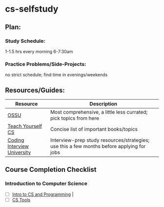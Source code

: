 # cs-selfstudy

## Plan:
### Study Schedule: 
1-1.5 hrs every morning 6-7:30am 
### Practice Problems/Side-Projects: 
no strict schedule; find time in evenings/weekends

## Resources/Guides: 
Resource | Description
---------|------------
  [OSSU](https://github.com/ossu/) | Most comprehensive, a little less currated; pick topics from here
  [Teach Yourself CS](https://teachyourselfcs.com/) | Concise list of important books/topics
  [Coding Interview University](https://github.com/jwasham/coding-interview-university) | Interview-prep study resources/strategies; use this a few months before applying for jobs

## Course Completion Checklist
### Introduction to Computer Science
- [ ] [Intro to CS and Programming](https://www.edx.org/course/introduction-to-computer-science-and-programming-7) | 
- [ ] [CS Tools](https://missing.csail.mit.edu/)
